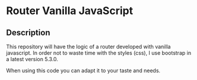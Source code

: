 # Router Vanilla JavaScript

## Description 

This repository will have the logic of a router developed with vanilla javascript. In order not to waste time with the styles (css), I use bootstrap in a latest version 5.3.0.

When using this code you can adapt it to your taste and needs.